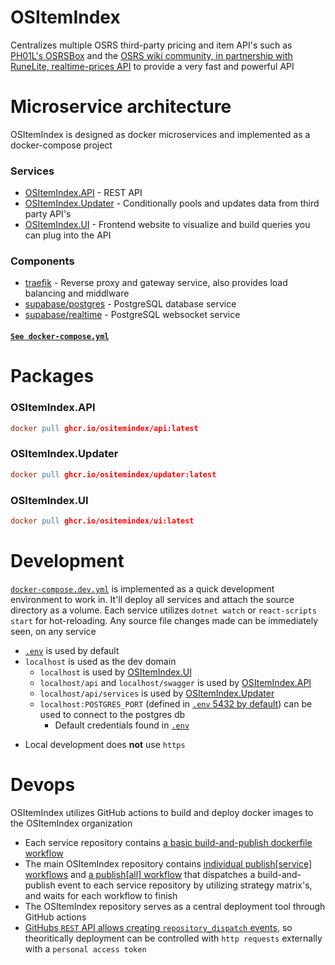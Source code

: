 # OSItemIndex

Centralizes multiple OSRS third-party pricing and item API's such as [PH01L&#39;s OSRSBox](https://github.com/osrsbox) and the [OSRS wiki community, in partnership with RuneLite, realtime-prices API](https://oldschool.runescape.wiki/w/RuneScape:Real-time_Prices) to provide a very fast and powerful API

# Microservice architecture

OSItemIndex is designed as docker microservices and implemented as a docker-compose project

### Services

- [OSItemIndex.API](https://github.com/OSItemIndex/OSItemIndex.API) - REST API
- [OSItemIndex.Updater](https://github.com/OSItemIndex/OSItemIndex.Updater) - Conditionally pools and updates data from third party API's
- [OSItemIndex.UI](https://github.com/OSItemIndex/OSItemIndex.UI) - Frontend website to visualize and build queries you can plug into the API

### Components

- [traefik](https://hub.docker.com/_/traefik) - Reverse proxy and gateway service, also provides load balancing and middlware
- [supabase/postgres](https://hub.docker.com/r/supabase/postgres) - PostgreSQL database service
- [supabase/realtime](https://hub.docker.com/r/supabase/realtime) - PostgreSQL websocket service

#### [`See docker-compose.yml`](https://github.com/OSItemIndex/OSItemIndex/blob/main/docker-compose.yml)

# Packages

### OSItemIndex.API

```lex
docker pull ghcr.io/ositemindex/api:latest
```

### OSItemIndex.Updater

```lex
docker pull ghcr.io/ositemindex/updater:latest
```

### OSItemIndex.UI

```lex
docker pull ghcr.io/ositemindex/ui:latest
```

# Development

[`docker-compose.dev.yml`](docker-compose.dev.yml) is implemented as a quick development environment to work in. It'll deploy all services and attach the source directory as a volume. Each service utilizes `dotnet watch` or `react-scripts start` for hot-reloading. Any source file changes made can be immediately seen, on any service

- [`.env`](.env) is used by default
- `localhost` is used as the dev domain
  - `localhost` is used by [OSItemIndex.UI](https://github.com/OSItemIndex/OSItemIndex.UI)
  - `localhost/api` and `localhost/swagger` is used by [OSItemIndex.API](https://github.com/OSItemIndex/OSItemIndex.API)
  - `localhost/api/services` is used by [OSItemIndex.Updater](https://github.com/OSItemIndex/OSItemIndex.Updater)
  - `localhost:POSTGRES_PORT` (defined in [`.env` 5432 by default](.env)) can be used to connect to the postgres db
    - Default credentials found in [`.env`](.env)

* Local development does **not** use `https`

# Devops

OSItemIndex utilizes GitHub actions to build and deploy docker images to the OSItemIndex organization

- Each service repository contains [a basic build-and-publish dockerfile workflow](https://github.com/OSItemIndex/OSItemIndex.API/blob/master/.github/workflows/build-publish-dockerfile.yml)
- The main OSItemIndex repository contains [individual publish[service] workflows](.github/workflows) and [a publish[all] workflow](.github/workflows/publish-all.yml) that dispatches a build-and-publish event to each service repository by utilizing strategy matrix's, and waits for each workflow to finish
- The OSItemIndex repository serves as a central deployment tool through GitHub actions
- [GitHubs `REST` API allows creating `repository_dispatch` events](https://docs.github.com/en/rest/reference/repos#create-a-repository-dispatch-event), so theoritically deployment can be controlled with `http requests` externally with a `personal access token`

